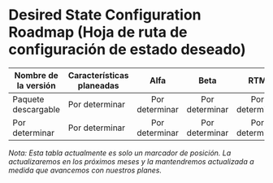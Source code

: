 # <a name="desired-state-configuration-roadmap"></a>Desired State Configuration Roadmap (Hoja de ruta de configuración de estado deseado)

| Nombre de la versión | Características planeadas | Alfa | Beta | RTM |
| ---- | -------- | :-------: | :-------:| :-----: |
| Paquete descargable | Por determinar | Por determinar | Por determinar | Por determinar |
| Por determinar | Por determinar | Por determinar | Por determinar | Por determinar |

*Nota: Esta tabla actualmente es solo un marcador de posición. La actualizaremos en los próximos meses y la mantendremos actualizada a medida que avancemos con nuestros planes.* 